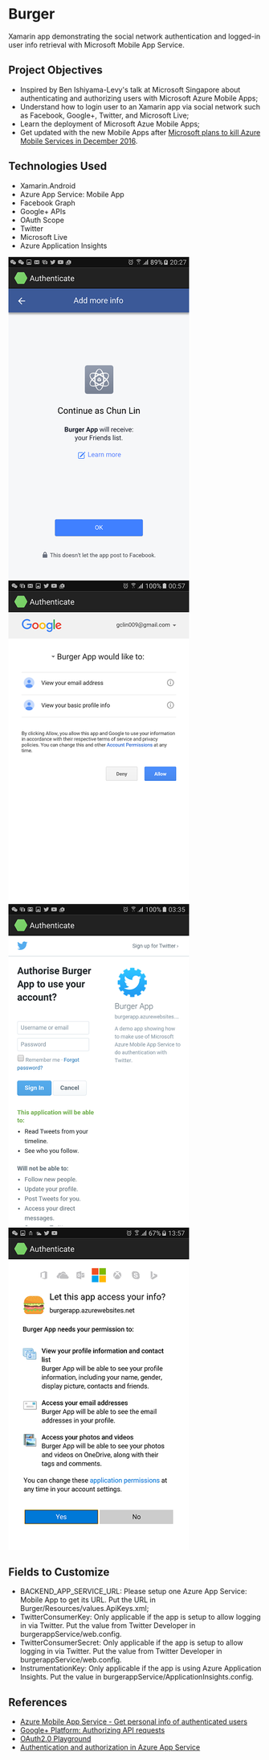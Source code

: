 # Burger
Xamarin app demonstrating the social network authentication and logged-in user info retrieval with Microsoft Mobile App Service.

## Project Objectives
- Inspired by Ben Ishiyama-Levy's talk at Microsoft Singapore about authenticating and authorizing users with Microsoft Azure Mobile Apps;
- Understand how to login user to an Xamarin app via social network such as Facebook, Google+, Twitter, and Microsoft Live;
- Learn the deployment of Microsoft Azue Mobile Apps;
- Get updated with the new Mobile Apps after [Microsoft plans to kill Azure Mobile Services in December 2016](http://venturebeat.com/2016/05/10/microsoft-killing-azure-mobile-services-in-december-will-migrate-sites-to-app-service-starting-september-1/).

## Technologies Used
- Xamarin.Android
- Azure App Service: Mobile App
- Facebook Graph
- Google+ APIs
- OAuth Scope
- Twitter
- Microsoft Live
- Azure Application Insights

![Facebook Login](github-images/facebook-login.png?raw=true) ![Google+ Login](github-images/google-plus-login.png?raw=true) ![Twitter Login](github-images/twitter-login.png?raw=true) ![Microsoft Live Login](github-images/microsoft-live-login.png?raw=true)

## Fields to Customize
- BACKEND_APP_SERVICE_URL: Please setup one Azure App Service: Mobile App to get its URL. Put the URL in Burger/Resources/values.ApiKeys.xml;
- TwitterConsumerKey: Only applicable if the app is setup to allow logging in via Twitter. Put the value from Twitter Developer in burgerappService/web.config.
- TwitterConsumerSecret: Only applicable if the app is setup to allow logging in via Twitter. Put the value from Twitter Developer in burgerappService/web.config.
- InstrumentationKey: Only applicable if the app is using Azure Application Insights. Put the value in burgerappService/ApplicationInsights.config.

## References
- [Azure Mobile App Service - Get personal info of authenticated users](http://social.technet.microsoft.com/wiki/contents/articles/34290.azure-mobile-app-service-get-personal-info-of-authenticated-users.aspx)
- [Google+ Platform: Authorizing API requests](https://developers.google.com/+/web/api/rest/oauth)
- [OAuth2.0 Playground](https://developers.google.com/oauthplayground/)
- [Authentication and authorization in Azure App Service](https://azure.microsoft.com/en-us/documentation/articles/app-service-authentication-overview/)